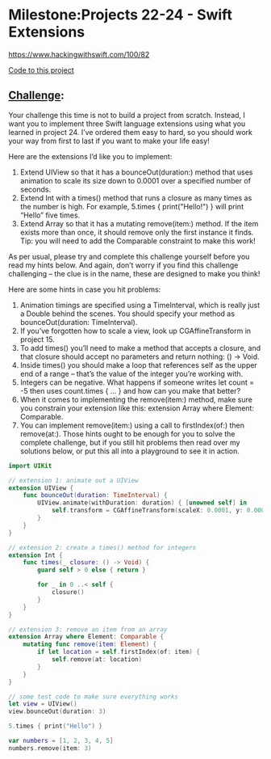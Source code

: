 # Milestone:Projects 22-24 - Swift Extensions

https://www.hackingwithswift.com/100/82

[Code to this project](https://github.com/AybarsBal/100DaysOfSwift/blob/master/32-Milestone-Projects%2022-24/Milestone-Projects%2022-24.playgroundbook/Edits/UserEdits.diffpack/Chapters/Chapter1.playgroundchapter/Pages/My%20Playground.playgroundpage/main.swift.delta)

## [Challenge](https://www.hackingwithswift.com/guide/9/3/challenge):
Your challenge this time is not to build a project from scratch. Instead, I want you to implement three Swift language extensions using what you learned in project 24. I’ve ordered them easy to hard, so you should work your way from first to last if you want to make your life easy!

Here are the extensions I’d like you to implement:

1. Extend UIView so that it has a bounceOut(duration:) method that uses animation to scale its size down to 0.0001 over a specified number of seconds.
2. Extend Int with a times() method that runs a closure as many times as the number is high. For example, 5.times { print("Hello!") } will print “Hello” five times.
3. Extend Array so that it has a mutating remove(item:) method. If the item exists more than once, it should remove only the first instance it finds. Tip: you will need to add the Comparable constraint to make this work!

As per usual, please try and complete this challenge yourself before you read my hints below. And again, don’t worry if you find this challenge challenging – the clue is in the name, these are designed to make you think!

Here are some hints in case you hit problems:

1. Animation timings are specified using a TimeInterval, which is really just a Double behind the scenes. You should specify your method as bounceOut(duration: TimeInterval).
2. If you’ve forgotten how to scale a view, look up CGAffineTransform in project 15.
3. To add times() you’ll need to make a method that accepts a closure, and that closure should accept no parameters and return nothing: () -> Void.
4. Inside times() you should make a loop that references self as the upper end of a range – that’s the value of the integer you’re working with.
5. Integers can be negative. What happens if someone writes let count = -5 then uses count.times { … } and how can you make that better?
6. When it comes to implementing the remove(item:) method, make sure you constrain your extension like this: extension Array where Element: Comparable.
7. You can implement remove(item:) using a call to firstIndex(of:) then remove(at:).
Those hints ought to be enough for you to solve the complete challenge, but if you still hit problems then read over my solutions below, or put this all into a playground to see it in action.
```swift
import UIKit

// extension 1: animate out a UIView
extension UIView {
    func bounceOut(duration: TimeInterval) {
        UIView.animate(withDuration: duration) { [unowned self] in
            self.transform = CGAffineTransform(scaleX: 0.0001, y: 0.0001)
        }
    }
}

// extension 2: create a times() method for integers
extension Int {
    func times(_ closure: () -> Void) {
        guard self > 0 else { return }

        for _ in 0 ..< self {
            closure()
        }
    }
} 

// extension 3: remove an item from an array
extension Array where Element: Comparable {
    mutating func remove(item: Element) {
        if let location = self.firstIndex(of: item) {
            self.remove(at: location)
        }
    }
}

// some test code to make sure everything works
let view = UIView()
view.bounceOut(duration: 3)

5.times { print("Hello") }

var numbers = [1, 2, 3, 4, 5]
numbers.remove(item: 3)   
```

